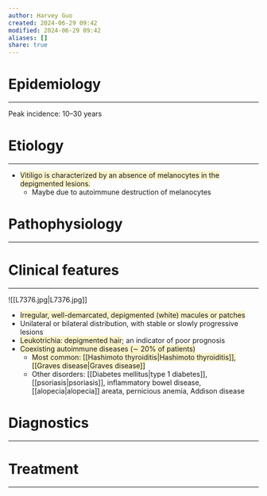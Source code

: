 ```yaml
---
author: Harvey Guo
created: 2024-06-29 09:42
modified: 2024-06-29 09:42
aliases: []
share: true
---
```

# Epidemiology
---
Peak incidence: 10–30 years

# Etiology
---
- <span style="background:rgba(240, 200, 0, 0.2)">Vitiligo is characterized by an absence of melanocytes in the depigmented lesions.</span>
	- Maybe due to autoimmune destruction of melanocytes

# Pathophysiology
---


# Clinical features
---
![[L7376.jpg|L7376.jpg]]
- <span style="background:rgba(240, 200, 0, 0.2)">Irregular, well-demarcated, depigmented (white) macules or patches</span>
- Unilateral or bilateral distribution, with stable or slowly progressive lesions
- <span style="background:rgba(240, 200, 0, 0.2)">Leukotrichia: depigmented hair</span>; an indicator of poor prognosis 
- <span style="background:rgba(240, 200, 0, 0.2)">Coexisting autoimmune diseases (∼ 20% of patients) </span>
	- <span style="background:rgba(240, 200, 0, 0.2)">Most common: [[Hashimoto thyroiditis|Hashimoto thyroiditis]], [[Graves disease|Graves disease]]</span>
	- Other disorders: [[Diabetes mellitus|type 1 diabetes]], [[psoriasis|psoriasis]], inflammatory bowel disease, [[alopecia|alopecia]] areata, pernicious anemia, Addison disease

# Diagnostics
---


# Treatment
---

